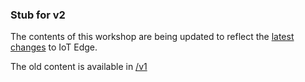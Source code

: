 ### Stub for v2

The contents of this workshop are being updated to reflect the [latest changes](https://github.com/Azure/iot-edge) to IoT Edge. 

The old content is available in [/v1](./v1/README.md)

